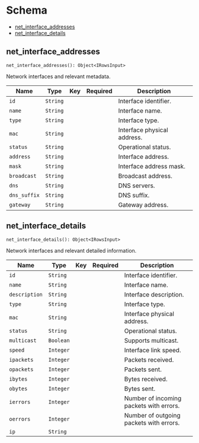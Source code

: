 # Schema

- [net_interface_addresses](#net_interface_addresses)
- [net_interface_details](#net_interface_details)

## **net_interface_addresses**

```
net_interface_addresses(): Object<IRowsInput>
```

Network interfaces and relevant metadata.

| Name | Type | Key | Required | Description |
| --- | --- | --- | --- | --- |
| `id`| `String` |  |  | Interface identifier. |
| `name`| `String` |  |  | Interface name. |
| `type`| `String` |  |  | Interface type. |
| `mac`| `String` |  |  | Interface physical address. |
| `status`| `String` |  |  | Operational status. |
| `address`| `String` |  |  | Interface address. |
| `mask`| `String` |  |  | Interface address mask. |
| `broadcast`| `String` |  |  | Broadcast address. |
| `dns`| `String` |  |  | DNS servers. |
| `dns_suffix`| `String` |  |  | DNS suffix. |
| `gateway`| `String` |  |  | Gateway address. |

## **net_interface_details**

```
net_interface_details(): Object<IRowsInput>
```

Network interfaces and relevant detailed information.

| Name | Type | Key | Required | Description |
| --- | --- | --- | --- | --- |
| `id`| `String` |  |  | Interface identifier. |
| `name`| `String` |  |  | Interface name. |
| `description`| `String` |  |  | Interface description. |
| `type`| `String` |  |  | Interface type. |
| `mac`| `String` |  |  | Interface physical address. |
| `status`| `String` |  |  | Operational status. |
| `multicast`| `Boolean` |  |  | Supports multicast. |
| `speed`| `Integer` |  |  | Interface link speed. |
| `ipackets`| `Integer` |  |  | Packets received. |
| `opackets`| `Integer` |  |  | Packets sent. |
| `ibytes`| `Integer` |  |  | Bytes received. |
| `obytes`| `Integer` |  |  | Bytes sent. |
| `ierrors`| `Integer` |  |  | Number of incoming packets with errors. |
| `oerrors`| `Integer` |  |  | Number of outgoing packets with errors. |
| `ip`| `String` |  |  |  |

